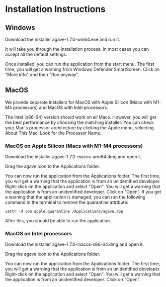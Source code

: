 # Installation Instructions

## Windows

Download the installer agave-1.7.0-win64.exe and run it.

It will take you through the installation process. In most cases you can accept all the default settings.

Once installed, you can run the application from the start menu.
The first time, you will get a warning from Windows Defender SmartScreen. Click on "More info" and then "Run anyway".

## MacOS

We provide separate installers for MacOS with Apple Silicon (Macs with M1-M4 processors) and MacOS with Intel processors.

The Intel (x86-64) version should work on all Macs. However, you will get the best performance by choosing the matching installer. You can check your Mac's processor architecture by clicking the Apple menu, selecting About This Mac. Look for the Processor Name.

### MacOS on Apple Silicon (Macs with M1-M4 processors)

Download the installer agave-1.7.0-macos-arm64.dmg and open it.

Drag the agave icon to the Applications folder.

You can now run the application from the Applications folder.
The first time, you will get a warning that the application is from an unidentified developer. Right-click on the application and select "Open". You will get a warning that the application is from an unidentified developer. Click on "Open".
If you get a warning that the application is damaged, you can run the following command in the terminal to remove the quarantine attribute:

```
xattr -d com.apple.quarantine /Applications/agave.app
```

After this, you should be able to run the application.

### MacOS on Intel processors

Download the installer agave-1.7.0-macos-x86-64.dmg and open it.

Drag the agave icon to the Applications folder.

You can now run the application from the Applications folder.
The first time, you will get a warning that the application is from an unidentified developer. Right-click on the application and select "Open". You will get a warning that the application is from an unidentified developer. Click on "Open".
